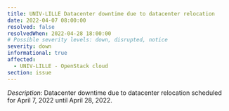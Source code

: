 ```yaml
---
title: UNIV-LILLE Datacenter downtime due to datacenter relocation
date: 2022-04-07 08:00:00
resolved: false
resolvedWhen: 2022-04-28 18:00:00
# Possible severity levels: down, disrupted, notice
severity: down
informational: true
affected:
  - UNIV-LILLE - OpenStack cloud
section: issue
---
```


*Description:* Datacenter downtime due to datacenter relocation scheduled for April 7, 2022 until April 28, 2022.
